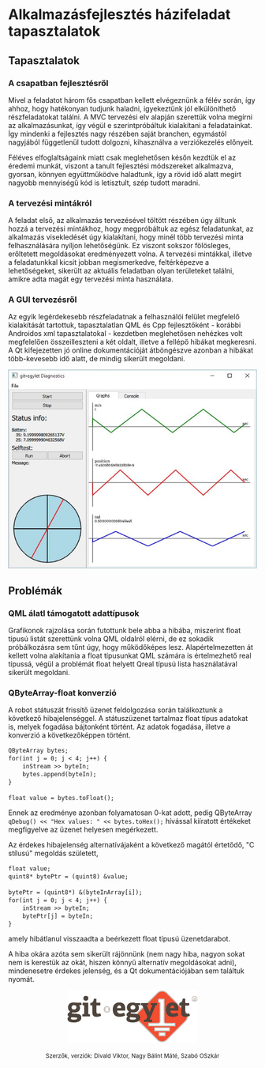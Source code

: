 

# Alkalmazásfejlesztés házifeladat tapasztalatok
## Tapasztalatok
### A csapatban fejlesztésről

Mivel a feladatot három fős csapatban kellett elvégeznünk a félév során, így ahhoz, hogy hatékonyan tudjunk haladni, igyekeztünk jól elkülöníthető részfeladatokat találni. A MVC tervezési elv alapján szerettük volna megírni az alkalmazásunkat, így végül e szerintpróbáltuk  kialakítani a feladatainkat.
Így mindenki a fejlesztés nagy részében saját branchen, egymástól nagyjából függetlenül tudott dolgozni, kihasználva a verziókezelés előnyeit.

Féléves elfoglaltságaink miatt csak meglehetősen későn kezdtük el az éredemi munkát, viszont a tanult fejlesztési módszereket alkalmazva,
gyorsan, könnyen együttműködve haladtunk, így a rövid idő alatt megírt nagyobb mennyiségű kód is letisztult, szép tudott maradni.


### A tervezési mintákról

A feladat első, az alkalmazás tervezésével töltött részében úgy álltunk hozzá a tervezési mintákhoz, hogy megpróbáltuk az egész feladatunkat, az alkalmazás visekledését úgy kialakítani, hogy minél több tervezési minta felhasználására nyíljon lehetőségünk. Ez viszont sokszor fölösleges, erőltetett megoldásokat eredményezett volna.
A tervezési mintákkal, illetve a feladatunkkal kicsit jobban megismerkedve, feltérképezve a lehetőségeket, sikerült az aktuális feladatban olyan területeket találni, amikre adta magát egy tervezési minta használata.


### A GUI tervezésről

Az egyik legérdekesebb részfeladatnak a felhasználói felület megfelelő kialakítását tartottuk, tapasztalatlan QML és Cpp fejlesztőként - korábbi Androidos xml tapasztalatokal -
kezdetben meglehetősen nehézkes volt megfelelően összeilleszteni a két oldalt, illetve a fellépő hibákat megkeresni. A Qt kifejezetten jó online dokumentációját átböngészve azonban a hibákat több-kevesebb idő alatt, de mindig sikerült megoldani.

![UI](images/ui.JPG "Felhasználói felület")

## Problémák
### QML álatl támogatott adattípusok
Grafikonok rajzolása során futottunk bele abba a hibába, miszerint float típusú listát szerettünk volna QML oldalról elérni, de ez sokadik próbálkozásra sem
tűnt úgy, hogy működőképes lesz. Alapértelmezetten át kellett volna alakítania a float típusunkat QML számára is értelmezhető real típussá, végül a problémát
float helyett Qreal típusú lista használatával sikerült megoldani.

### QByteArray-float konverzió

A robot státuszát frissítő üzenet feldolgozása során találkoztunk a következő hibajelenséggel. A státuszüzenet tartalmaz float típus adatokat is, melyek fogadása bájtonként történt. Az adatok fogadása, illetve a konverzió a következőképpen történt.
```
QByteArray bytes;
for(int j = 0; j < 4; j++) {
    inStream >> byteIn;
    bytes.append(byteIn);
}

float value = bytes.toFloat();

```
Ennek az eredménye azonban folyamatosan 0-kat adott, pedig QByteArray  `qDebug() << "Hex values: " << bytes.toHex();` hívással kiíratott értékeket megfigyelve az üzenet helyesen megérkezett.

Az érdekes hibajelenség alternatívájaként a következő magától értetődő, "C stílusú" megoldás született,
```
float value;
quint8* bytePtr = (quint8) &value;

bytePtr = (quint8*) &(byteInArray[i]);
for(int j = 0; j < 4; j++) {
    inStream >> byteIn;
    bytePtr[j] = byteIn;
}
```
amely hibátlanul visszaadta a beérkezett float típusú üzenetdarabot.


A hiba okára azóta sem sikerült rájönnünk (nem nagy hiba, nagyon sokat nem is kerestük az okát, hiszen könnyű alternatív megoldásokat adni), mindenesetre érdekes jelenség, és a Qt dokumentációjában sem találtuk nyomát.

<div style="text-align:center" markdown="1">

![Alt Text](images/logo.png#center "git•egylet")

<small>Szerzők, verziók: Divald Viktor, Nagy Bálint Máté, Szabó OSzkár</small>
